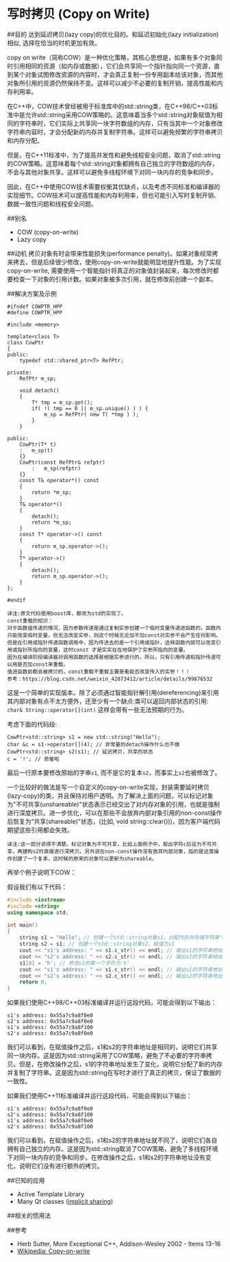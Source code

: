 # 写时拷贝 (Copy on Write)

##目的
达到延迟拷贝(lazy copy)的优化目的。和延迟初始化(lazy initialization)相似, 选择在恰当的时机更加有效。

copy on write（简称COW）是一种优化策略，其核心思想是，如果有多个对象同时引用相同的资源（如内存或数据），它们会共享同一个指针指向同一个资源，直到某个对象试图修改资源的内容时，才会真正复制一份专用副本给该对象，而其他对象所引用的资源仍然保持不变。这样可以减少不必要的复制开销，提高性能和内存利用率。

在C++中，COW技术曾经被用于标准库中的std::string类，在C++98/C++03标准中是允许std::string采用COW策略的。这意味着当多个std::string对象赋值为相同的字符串时，它们实际上共享同一块字符数组的内存，只有当其中一个对象修改字符串内容时，才会分配新的内存并复制字符串。这样可以避免频繁的字符串拷贝和内存分配。

但是，在C++11标准中，为了提高并发性和避免线程安全问题，取消了std::string的COW策略。这意味着每个std::string对象都拥有自己独立的字符数组的内存，不会与其他对象共享。这样可以避免多线程环境下对同一块内存的竞争和同步。

因此，在C++中使用COW技术需要权衡其优缺点，以及考虑不同标准和编译器的实现细节。COW技术可以提高性能和内存利用率，但也可能引入写时复制开销、数据一致性问题和线程安全问题。

##别名
* COW (copy-on-write)
* Lazy copy

##动机
拷贝对象有时会带来性能损失(performance penalty)。如果对象经常拷来拷去，但是后续很少修改，使用copy-on-write就能明显地提升性能。为了实现copy-on-write, 需要使用一个智能指针将真正的对象值封装起来，每次修改时都要检查一下对象的引用计数。如果对象被多次引用，就在修改前创建一个副本。

##解决方案及示例

```
#ifndef COWPTR_HPP
#define COWPTR_HPP

#include <memory>

template<class T>
class CowPtr
{
public:
    typedef std::shared_ptr<T> RefPtr;

private:
    RefPtr m_sp;

    void detach()
    {
        T* tmp = m_sp.get();
        if( !( tmp == 0 || m_sp.unique() ) ) {
            m_sp = RefPtr( new T( *tmp ) );
        }
    }

public:
    CowPtr(T* t)
    :   m_sp(t)
    {}
    CowPtr(const RefPtr& refptr)
    	:   m_sp(refptr)
    {}
    const T& operator*() const
    {
    	return *m_sp;
    }
    T& operator*()
    {
    	detach();
    	return *m_sp;
    }
    const T* operator->() const
    {
    	return m_sp.operator->();
    }
    T* operator->()
    {
    	detach();
    	return m_sp.operator->();
    }
};

#endif
```
    译注:原文代码使用boost库，都改为std的实现了。
    const重载的知识：
    对于函数值传递的情况，因为参数传递是通过复制实参创建一个临时变量传递进函数的，函数内只能改变临时变量，但无法改变实参，则这个时候无论加不加const对实参不会产生任何影响。
    但是在引用或指针传递函数调用中，因为传进去的是一个引用或指针，这样函数内部可以改变引用或指针所指向的变量，这时const 才是实实在在地保护了实参所指向的变量。
    因为在编译阶段编译器对调用函数的选择是根据实参进行的，所以，只有引用传递和指针传递可以用是否加const来重载。
    值进函数前都会被拷贝的，const重载不重载主要是看能否改变传入的实参！！！
    参考：https://blog.csdn.net/weixin_42073412/article/details/99876532
这是一个简单的实现版本。除了必须通过智能指针解引用(dereferencing)来引用其内部对象有点不太方便外，还至少有一个缺点:类可以返回内部状态的引用:
```char& String::operator[](int)```
这样会带有一些无法预期的行为。

考虑下面的代码段:
```
CowPtr<std::string> s1 = new std::string("Hello");
char &c = s1->operator[](4); // 非常量的detach操作什么也不做
CowPtr<std::string> s2(s1); // 延迟拷贝，共享的状态
c = '!'; // 悲催啦
```
最后一行原本要修改原始的字串`s1`, 而不是它的复本`s2`，而事实上`s2`也被修改了。

一个比较好的做法是写一个自定义的copy-on-write实现，封装需要延时拷贝(lazy-copy)的类，并且保持对用户透明。为了解决上面的问题，可以标记对象为"不可共享(unshareable)"状态表示已经交出了对内存对象的引用，也就是强制进行深度拷贝。进一步优化，可以在那些不会放弃内部对象引用的non-const操作后恢复为"共享(shareable)"状态，(比如, void string::clear()))，因为客户端代码期望这些引用都会失效。

    译注:这一部分说得不清楚。标记对象为不可共享，比如上面例子中，取出字符c后设为不可共享，再建构s2时直接进行深拷贝。另外说在non-const操作没有放弃内部对象，指的是这类操作创建了一个复本，这时候的原来的对象可以更新为shareable。

再举个例子说明下COW：

假设我们有以下代码：

```cpp
#include <iostream>
#include <string>
using namespace std;

int main()
{
    string s1 = "Hello"; // 创建一个std::string对象s1，分配内存并存储字符串"Hello"
    string s2 = s1; // 创建一个std::string对象s2，赋值为s1
    cout << "s1's address: " << s1.c_str() << endl; // 输出s1的字符串地址
    cout << "s2's address: " << s2.c_str() << endl; // 输出s2的字符串地址
    s1[0] = 'h'; // 修改s1的第一个字符为'h'
    cout << "s1's address: " << s1.c_str() << endl; // 输出s1的字符串地址
    cout << "s2's address: " << s2.c_str() << endl; // 输出s2的字符串地址
    return 0;
}
```

如果我们使用C++98/C++03标准编译并运行这段代码，可能会得到以下输出：

```
s1's address: 0x55a7c9a8f0e0
s2's address: 0x55a7c9a8f0e0
s1's address: 0x55a7c9a8f100
s2's address: 0x55a7c9a8f0e0
```

我们可以看到，在赋值操作之后，s1和s2的字符串地址是相同的，说明它们共享同一块内存。这是因为std::string采用了COW策略，避免了不必要的字符串拷贝。但是，在修改操作之后，s1的字符串地址发生了变化，说明它分配了新的内存并复制了字符串。这是因为std::string在写时才进行了真正的拷贝，保证了数据的一致性。

如果我们使用C++11标准编译并运行这段代码，可能会得到以下输出：

```
s1's address: 0x55a7c9a8f0e0
s2's address: 0x55a7c9a8f100
s1's address: 0x55a7c9a8f0e0
s2's address: 0x55a7c9a8f100
```

我们可以看到，在赋值操作之后，s1和s2的字符串地址就不同了，说明它们各自拥有自己独立的内存。这是因为std::string取消了COW策略，避免了多线程环境下对同一块内存的竞争和同步。在修改操作之后，s1和s2的字符串地址没有变化，说明它们没有进行额外的拷贝。



##已知的应用

* Active Template Library
* Many Qt classes ([implicit sharing](http://doc.qt.io/qt-4.8/implicit-sharing.html))

##相关的惯用法

##参考
* Herb Sutter, More Exceptional C++, Addison-Wesley 2002 - Items 13–16
* [Wikipedia: Copy-on-write](https://en.wikipedia.org/wiki/Copy-on-write)

